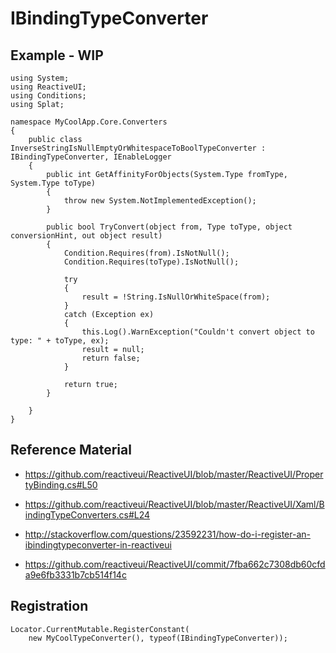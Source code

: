 # IBindingTypeConverter

## Example - WIP

    using System;
    using ReactiveUI;
    using Conditions;
    using Splat;
    
    namespace MyCoolApp.Core.Converters
    {
        public class InverseStringIsNullEmptyOrWhitespaceToBoolTypeConverter : IBindingTypeConverter, IEnableLogger
        {
            public int GetAffinityForObjects(System.Type fromType, System.Type toType)
            {
                throw new System.NotImplementedException();
            }
    
            public bool TryConvert(object from, Type toType, object conversionHint, out object result)
            {
                Condition.Requires(from).IsNotNull();
                Condition.Requires(toType).IsNotNull();
                
                try
                {
                    result = !String.IsNullOrWhiteSpace(from);
                }
                catch (Exception ex)
                {
                    this.Log().WarnException("Couldn't convert object to type: " + toType, ex);
                    result = null;
                    return false;
                }
                
                return true;
            }
    
        }
    }

## Reference Material
* https://github.com/reactiveui/ReactiveUI/blob/master/ReactiveUI/PropertyBinding.cs#L50
* https://github.com/reactiveui/ReactiveUI/blob/master/ReactiveUI/Xaml/BindingTypeConverters.cs#L24

* http://stackoverflow.com/questions/23592231/how-do-i-register-an-ibindingtypeconverter-in-reactiveui
* https://github.com/reactiveui/ReactiveUI/commit/7fba662c7308db60cfda9e6fb3331b7cb514f14c

## Registration

    Locator.CurrentMutable.RegisterConstant(
        new MyCoolTypeConverter(), typeof(IBindingTypeConverter));
